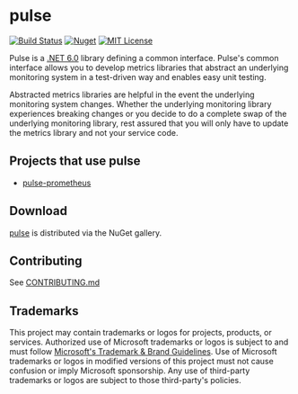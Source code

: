 # pulse
[![Build Status]()]()
[![Nuget](https://img.shields.io/nuget/v/pulse.svg)](https://www.nuget.org/packages/pulse/)
[![MIT License](https://img.shields.io/badge/license-MIT-green.svg)](https://github.com/microsoft/pulse/blob/main/LICENSE.txt)

Pulse is a [.NET 6.0](https://dotnet.microsoft.com/en-us/download/dotnet/6.0) library defining a common interface. Pulse's common interface allows you to develop metrics libraries that abstract an underlying monitoring system in a test-driven way and enables easy unit testing.

Abstracted metrics libraries are helpful in the event the underlying monitoring system changes. Whether the underlying monitoring library experiences breaking changes or you decide to do a complete swap of the underlying monitoring library, rest assured that you will only have to update the metrics library and not your service code.

## Projects that use pulse

* [pulse-prometheus]()

## Download

[pulse]() is distributed via the NuGet gallery.

## Contributing
See [CONTRIBUTING.md](CONTRIBUTING.md)

## Trademarks

This project may contain trademarks or logos for projects, products, or services. Authorized use of Microsoft 
trademarks or logos is subject to and must follow 
[Microsoft's Trademark & Brand Guidelines](https://www.microsoft.com/en-us/legal/intellectualproperty/trademarks/usage/general).
Use of Microsoft trademarks or logos in modified versions of this project must not cause confusion or imply Microsoft sponsorship.
Any use of third-party trademarks or logos are subject to those third-party's policies.
